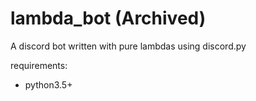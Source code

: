# lambda_bot (Archived)
A discord bot written with pure lambdas using discord.py

requirements:
 - python3.5+
